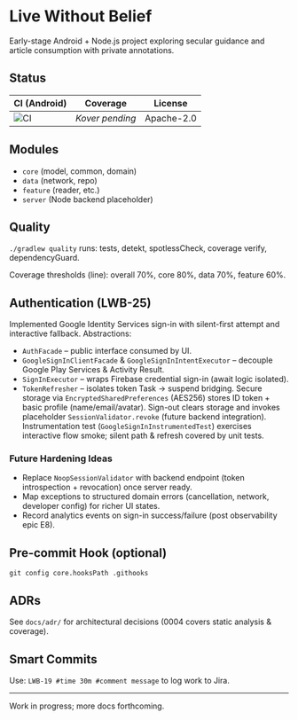 # Live Without Belief

Early-stage Android + Node.js project exploring secular guidance and article consumption with private annotations.

## Status

| CI (Android) | Coverage | License |
|--------------|----------|---------|
| ![CI](https://github.com/KDProgramming2025/LiveWithoutBelief/actions/workflows/android.yml/badge.svg) | _Kover pending_ | Apache-2.0 |

## Modules
- `core` (model, common, domain)
- `data` (network, repo)
- `feature` (reader, etc.)
- `server` (Node backend placeholder)

## Quality
`./gradlew quality` runs: tests, detekt, spotlessCheck, coverage verify, dependencyGuard.

Coverage thresholds (line): overall 70%, core 80%, data 70%, feature 60%.

## Authentication (LWB-25)
Implemented Google Identity Services sign-in with silent-first attempt and interactive fallback. Abstractions:
- `AuthFacade` – public interface consumed by UI.
- `GoogleSignInClientFacade` & `GoogleSignInIntentExecutor` – decouple Google Play Services & Activity Result.
- `SignInExecutor` – wraps Firebase credential sign-in (await logic isolated).
- `TokenRefresher` – isolates token Task -> suspend bridging.
Secure storage via `EncryptedSharedPreferences` (AES256) stores ID token + basic profile (name/email/avatar).
Sign-out clears storage and invokes placeholder `SessionValidator.revoke` (future backend integration).
Instrumentation test (`GoogleSignInInstrumentedTest`) exercises interactive flow smoke; silent path & refresh covered by unit tests.

### Future Hardening Ideas
- Replace `NoopSessionValidator` with backend endpoint (token introspection + revocation) once server ready.
- Map exceptions to structured domain errors (cancellation, network, developer config) for richer UI states.
- Record analytics events on sign-in success/failure (post observability epic E8).

## Pre-commit Hook (optional)
```
git config core.hooksPath .githooks
```

## ADRs
See `docs/adr/` for architectural decisions (0004 covers static analysis & coverage).

## Smart Commits
Use: `LWB-19 #time 30m #comment message` to log work to Jira.

---
Work in progress; more docs forthcoming.
